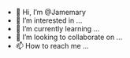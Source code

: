 - 👋 Hi, I’m @Jamemary
- 👀 I’m interested in ...
- 🌱 I’m currently learning ...
- 💞️ I’m looking to collaborate on ...
- 📫 How to reach me ...

<!---
Jamemary/Jamemary is a ✨ special ✨ repository because its `README.md` (this file) appears on your GitHub profile.
You can click the Preview link to take a look at your changes.
--->
